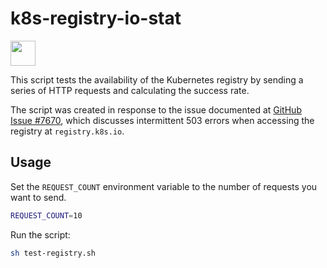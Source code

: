 # k8s-registry-io-stat

<img src="https://cdn.jsdelivr.net/gh/devicons/devicon/icons/kubernetes/kubernetes-plain.svg" width="40" height="40"/>

This script tests the availability of the Kubernetes registry by sending a series of HTTP requests and calculating the success rate.

The script was created in response to the issue documented at [GitHub Issue #7670](https://github.com/kubernetes/k8s.io/issues/7670), which discusses intermittent 503 errors when accessing the registry at `registry.k8s.io`.

## Usage

Set the `REQUEST_COUNT` environment variable to the number of requests you want to send.

```bash
REQUEST_COUNT=10
```

Run the script:

```bash
sh test-registry.sh
```
